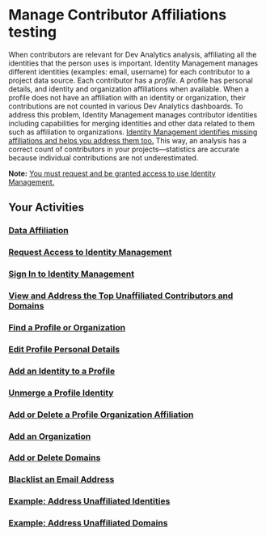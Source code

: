 # Manage Contributor Affiliations testing

When contributors are relevant for Dev Analytics analysis, affiliating all the identities that the person uses is important. Identity Management manages different identities \(examples: email, username\) for each contributor to a project data source. Each contributor has a _profile_. A profile has personal details, and identity and organization affiliations when available. When a profile does not have an affiliation with an identity or organization, their contributions are not counted in various Dev Analytics dashboards. To address this problem, Identity Management manages contributor identities including capabilities for merging identities and other data related to them such as affiliation to organizations. [Identity Management identifies missing affiliations and helps you address them too.](view-and-address-the-top-unaffiliated-contributors-and-domains.md) This way, an analysis has a correct count of contributors in your projects—statistics are accurate because individual contributions are not underestimated.

**Note:** [You must request and be granted access to use Identity Management.](request-access-to-identity-management.md)

## Your Activities

### [Data Affiliation](data-affiliation.md)

### [Request Access to Identity Management](request-access-to-identity-management.md)

### [Sign In to Identity Management](sign-in-to-identity-management.md)

### [View and Address the Top Unaffiliated Contributors and Domains](view-and-address-the-top-unaffiliated-contributors-and-domains.md)

### [Find a Profile or Organization](find-a-profile-or-organization.md)

### [Edit Profile Personal Details](edit-profile-personal-details.md)

### [Add an Identity to a Profile](add-an-identity-to-a-profile.md)

### [Unmerge a Profile Identity](unmerge-a-profile-identity.md)

### [Add or Delete a Profile Organization Affiliation](add-or-delete-a-profile-organization-affiliation.md)

### [Add an Organization](add-an-organization.md)

### [Add or Delete Domains](add-or-delete-domains.md)

### [Blacklist an Email Address](blacklist-an-email-address.md)

### [Example: Address Unaffiliated Identities](example-address-unaffiliated-identities.md)

### [Example: Address Unaffiliated Domains](example-address-unaffiliated-domains.md)


